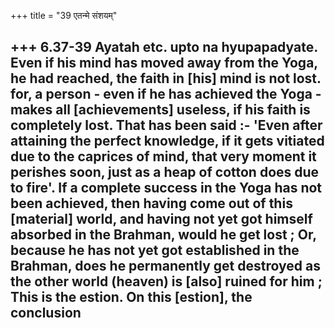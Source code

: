 +++
title = "39 एतन्मे संशयम्"

+++
6.37-39 Ayatah etc. upto na hyupapadyate. Even if his mind has moved
away from the Yoga, he had reached, the faith in \[his\] mind is not
lost. for, a person - even if he has achieved the Yoga - makes all
\[achievements\] useless, if his faith is completely lost. That has been
said :- 'Even after attaining the perfect knowledge, if it gets vitiated
due to the caprices of mind, that very moment it perishes soon, just as
a heap of cotton does due to fire'. If a complete success in the Yoga
has not been achieved, then having come out of this \[material\] world,
and having not yet got himself absorbed in the Brahman, would he get
lost ; Or, because he has not yet got established in the Brahman, does
he permanently get destroyed as the other world (heaven) is \[also\]
ruined for him ; This is the estion. On this \[estion\], the conclusion
-
